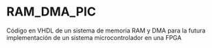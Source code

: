 # RAM_DMA_PIC
Código en VHDL de un sistema de memoria RAM y DMA para la futura implementación de un sistema microcontrolador en una FPGA

